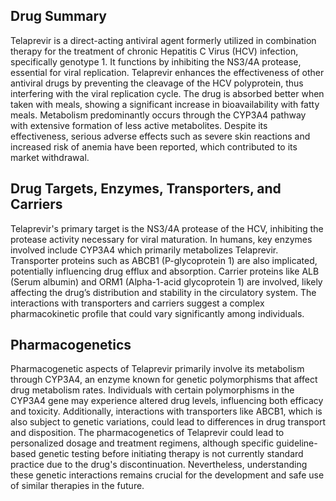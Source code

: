 ## Drug Summary
Telaprevir is a direct-acting antiviral agent formerly utilized in combination therapy for the treatment of chronic Hepatitis C Virus (HCV) infection, specifically genotype 1. It functions by inhibiting the NS3/4A protease, essential for viral replication. Telaprevir enhances the effectiveness of other antiviral drugs by preventing the cleavage of the HCV polyprotein, thus interfering with the viral replication cycle. The drug is absorbed better when taken with meals, showing a significant increase in bioavailability with fatty meals. Metabolism predominantly occurs through the CYP3A4 pathway with extensive formation of less active metabolites. Despite its effectiveness, serious adverse effects such as severe skin reactions and increased risk of anemia have been reported, which contributed to its market withdrawal.

## Drug Targets, Enzymes, Transporters, and Carriers
Telaprevir's primary target is the NS3/4A protease of the HCV, inhibiting the protease activity necessary for viral maturation. In humans, key enzymes involved include CYP3A4 which primarily metabolizes Telaprevir. Transporter proteins such as ABCB1 (P-glycoprotein 1) are also implicated, potentially influencing drug efflux and absorption. Carrier proteins like ALB (Serum albumin) and ORM1 (Alpha-1-acid glycoprotein 1) are involved, likely affecting the drug’s distribution and stability in the circulatory system. The interactions with transporters and carriers suggest a complex pharmacokinetic profile that could vary significantly among individuals.

## Pharmacogenetics
Pharmacogenetic aspects of Telaprevir primarily involve its metabolism through CYP3A4, an enzyme known for genetic polymorphisms that affect drug metabolism rates. Individuals with certain polymorphisms in the CYP3A4 gene may experience altered drug levels, influencing both efficacy and toxicity. Additionally, interactions with transporters like ABCB1, which is also subject to genetic variations, could lead to differences in drug transport and disposition. The pharmacogenetics of Telaprevir could lead to personalized dosage and treatment regimens, although specific guideline-based genetic testing before initiating therapy is not currently standard practice due to the drug's discontinuation. Nevertheless, understanding these genetic interactions remains crucial for the development and safe use of similar therapies in the future.